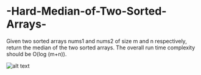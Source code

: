 # -Hard-Median-of-Two-Sorted-Arrays-
Given two sorted arrays nums1 and nums2 of size m and n respectively, return the median of the two sorted arrays.  The overall run time complexity should be O(log (m+n)).


![alt text](https://github.com/Neo4114/-Hard-Median-of-Two-Sorted-Arrays-/blob/main/Capture.PNG)



